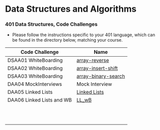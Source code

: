 # Data Structures and Algorithms

### 401 Data Structures, Code Challenges

- Please follow the instructions specific to your 401 language, which can be found in the directory below, matching your course.

|Code Challenge|Name|
--|--
|DSAA01 WhiteBoarding|[array-reverse](https://github.com/MISalz/data-structures-and-algorithms-401/tree/main/python/docs/array-reverse)
|DSAA02 WhiteBoarding|[array-insert-shift](https://github.com/MISalz/data-structures-and-algorithms-401/tree/main/python/docs/array-insert-shift)
|DSAA03 WhiteBoarding|[array-binary-search](https://github.com/MISalz/data-structures-and-algorithms-401/tree/main/python/docs/array-binary-search)
|DAA04 MockInterviews|Mock Interview|
|DAA05 Linked Lists|[Linked Lists](https://github.com/MISalz/data-structures-and-algorithms-401/blob/main/python/data_structures/linked_list.py)|
|DAA06 Linked Lists and WB|[LL_wB]()|
|||
|||
|||
|||
|||
|||
|||
|||
|||
|||
|||
